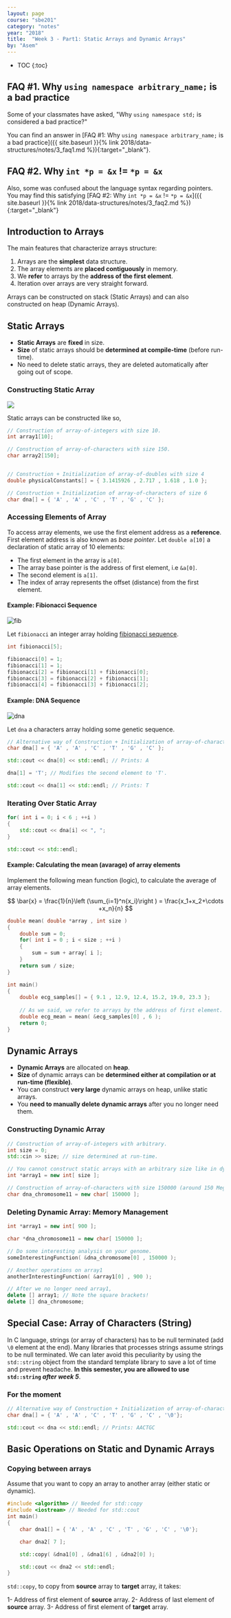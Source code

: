 ```yaml
---
layout: page
course: "sbe201"
category: "notes"
year: "2018"
title:  "Week 3 - Part1: Static Arrays and Dynamic Arrays"
by: "Asem"
---
```


* TOC
{:toc}


## FAQ #1. Why `using namespace arbitrary_name;` is a bad practice

Some of your classmates have asked, "Why `using namespace std;` is considered a bad practice?"

You can find an answer in [FAQ #1: Why `using namespace arbitrary_name;` is a bad practice]({{ site.baseurl }}{% link 2018/data-structures/notes/3_faq1.md %}){:target="_blank"}.

## FAQ #2. Why `int *p = &x` != `*p = &x`

Also, some was confused about the language syntax regarding pointers. You may find this satisfying [FAQ #2: Why `int *p = &x` != `*p = &x`]({{ site.baseurl }}{% link 2018/data-structures/notes/3_faq2.md %}){:target="_blank"}

## Introduction to Arrays

The main features that characterize arrays structure:

1. Arrays are the **simplest** data structure.
2. The array elements are **placed contiguously** in memory.
3. We **refer** to arrays by the **address of the first element**.
4. Iteration over arrays are very straight forward.

Arrays can be constructed on stack (Static Arrays) and can also constructed on heap (Dynamic Arrays).

## Static Arrays

* **Static Arrays** are **fixed** in size.
* **Size** of static arrays should be **determined at compile-time** (before run-time).
* No need to delete static arrays, they are deleted automatically after going out of scope.

### Constructing Static Array

![](/gallery/dna_array.svg)

Static arrays can be constructed like so,

```c++
// Construction of array-of-integers with size 10.
int array1[10];

// Construction of array-of-characters with size 150.
char array2[150];


// Construction + Initialization of array-of-doubles with size 4
double physicalConstants[] = { 3.1415926 , 2.717 , 1.618 , 1.0 };

// Construction + Initialization of array-of-characters of size 6
char dna[] = { 'A' , 'A' , 'C' , 'T' , 'G' , 'C' };
```

### Accessing Elements of Array

To access array elements, we use the first element address as a **reference**. First element address is also known as *base pointer*. Let `double a[10]` a declaration of static array of 10 elements:

* The first element in the array is `a[0]`.
* The array base pointer is the address of first element, i.e `&a[0]`.
* The second element is `a[1]`.
* The index of array represents the offset (distance) from the first element.

#### Example: Fibionacci Sequence

![fib](/gallery/34_21-FibonacciBlocks.png)

Let `fibionacci` an integer array holding [fibionacci sequence](https://en.wikipedia.org/wiki/Fibonacci_number).

```c++
int fibionacci[5];

fibionacci[0] = 1;
fibionacci[1] = 1;
fibionacci[2] = fibionacci[1] + fibionacci[0];
fibionacci[3] = fibionacci[2] + fibionacci[1];
fibionacci[4] = fibionacci[3] + fibionacci[2];

```

#### Example: DNA Sequence

![dna](/gallery/dna-rna-double-helix-rotating-animation-13.gif)

Let `dna` a characters array holding some genetic sequence.

```c++
// Alternative way of Construction + Initialization of array-of-characters of size 6
char dna[] = { 'A' , 'A' , 'C' , 'T' , 'G' , 'C' };

std::cout << dna[0] << std::endl; // Prints: A

dna[1] = 'T'; // Modifies the second element to 'T'.

std::cout << dna[1] << std::endl; // Prints: T
```

### Iterating Over Static Array

```c++
for( int i = 0; i < 6 ; ++i )
{
    std::cout << dna[i] << ", ";
}

std::cout << std::endl;
```

#### Example: Calculating the mean (avarage) of array elements

Implement the following mean function (logic), to calculate the average of array elements.

$$ \bar{x} = \frac{1}{n}\left (\sum_{i=1}^n{x_i}\right ) = \frac{x_1+x_2+\cdots +x_n}{n} $$

```c++
double mean( double *array , int size )
{
    double sum = 0;
    for( int i = 0 ; i < size ; ++i )
    {
        sum = sum + array[ i ];
    }
    return sum / size;
}

int main()
{
    double ecg_samples[] = { 9.1 , 12.9, 12.4, 15.2, 19.0, 23.3 };
    
    // As we said, we refer to arrays by the address of first element.
    double ecg_mean = mean( &ecg_samples[0] , 6 );
    return 0;
}
```

## Dynamic Arrays

* **Dynamic Arrays** are allocated on **heap**.
* **Size** of dynamic arrays can be **determined either at compilation or at run-time (flexible)**.
* You can construct **very large** dynamic arrays on heap, unlike static arrays.
* You **need to manually delete dynamic arrays** after you no longer need them.

### Constructing Dynamic Array

```c++
// Construction of array-of-integers with arbitrary.
int size = 0;
std::cin >> size; // size determined at run-time.

// You cannot construct static arrays with an arbitrary size like in dynamic array.
int *array1 = new int[ size ];

// Construction of array-of-characters with size 150000 (around 150 Mega Bytes in memory).
char dna_chromosome11 = new char[ 150000 ];
```

### Deleting Dynamic Array: Memory Management

```c++
int *array1 = new int[ 900 ];

char *dna_chromosome11 = new char[ 150000 ];

// Do some interesting analysis on your genome.
someInterestingFunction( &dna_chromosome[0] , 150000 );

// Another operations on array1
anotherInterestingFunction( &array1[0] , 900 );

// After we no longer need array1,
delete [] array1; // Note the square brackets!
delete [] dna_chromosome;
```

## Special Case: Array of Characters (String)

In C language, strings (or array of characters) has to be null terminated (add `\0` element at the end). Many libraries that processes strings assume strings to be null terminated. We can later avoid this peculiarity by using the `std::string` object from the standard template library to save a lot of time and prevent headache. **In this semester, you are allowed to use `std::string` _after week 5_**.

### For the moment

```c++
// Alternative way of Construction + Initialization of array-of-characters of size 6
char dna[] = { 'A' , 'A' , 'C' , 'T' , 'G' , 'C' , '\0'};

std::cout << dna << std::endl; // Prints: AACTGC
```

## Basic Operations on Static and Dynamic Arrays

### Copying between arrays

Assume that you want to copy an array to another array (either static or dynamic).

```c++
#include <algorithm> // Needed for std::copy
#include <iostream> // Needed for std::cout
int main()
{
    char dna1[] = { 'A' , 'A' , 'C' , 'T' , 'G' , 'C' , '\0'};

    char dna2[ 7 ];

    std::copy( &dna1[0] , &dna1[6] , &dna2[0] );

    std::cout << dna2 << std::endl;
}
```

`std::copy`, to copy from **source** array to **target** array, it takes:

1- Address of first element of **source** array.
2- Address of last element of **source** array.
3- Address of first element of **target** array.